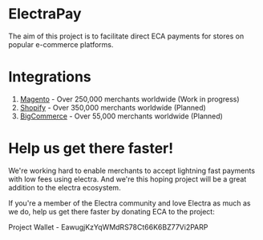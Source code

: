 # ElectraPay

The aim of this project is to facilitate direct ECA payments for stores on popular e-commerce platforms.

# Integrations

1. [Magento](https://magento.com/) - Over 250,000 merchants worldwide (Work in progress)
2. [Shopify](https://www.shopify.com.au/) - Over 350,000 merchants worldwide (Planned)
3. [BigCommerce](https://www.bigcommerce.com.au/) - Over 55,000 merchants worldwide (Planned)

# Help us get there faster!

We're working hard to enable merchants to accept lightning fast payments with low fees using electra. And we're this hoping project will be a great addition to the electra ecosystem.

If you're a member of the Electra community and love Electra as much as we do, help us get there faster by donating ECA to the project:

Project Wallet - EawugjKzYqWMdRS78Ct66K6BZ77Vi2PARP
